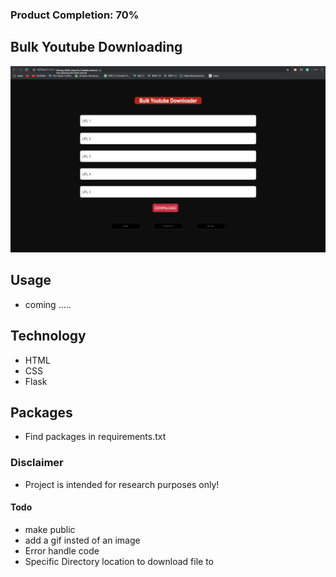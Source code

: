 ### Product Completion: 70%

## Bulk Youtube Downloading 

<img src="home.png">

## Usage
  
  * coming ..... 


## Technology

* HTML
* CSS
* Flask

## Packages 

* Find packages in requirements.txt


### Disclaimer 

* Project is intended for research purposes only!


#### Todo

* make public  
* add a gif insted of an image
* Error handle code
* Specific Directory location to download file to
